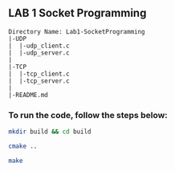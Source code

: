 ## LAB 1 Socket Programming

```
Directory Name: Lab1-SocketProgramming
|-UDP
|  |-udp_client.c
|  |-udp_server.c
|
|-TCP
|  |-tcp_client.c
|  |-tcp_server.c
|
|-README.md
```

### To run the code, follow the steps below:

```bash
mkdir build && cd build
```

```bash
cmake ..
```

```bash
make
```
